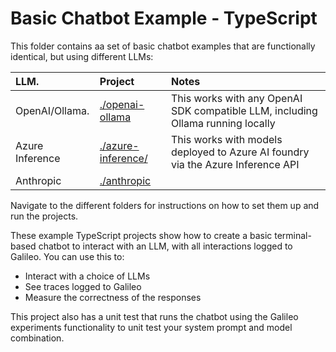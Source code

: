 # Basic Chatbot Example - TypeScript

This folder contains aa set of basic chatbot examples that are functionally identical, but using different LLMs:

| LLM.            | Project                                  | Notes |
| :-------------- | :--------------------------------------- | :---- |
| OpenAI/Ollama.  | [./openai-ollama](./openai-ollama/)      | This works with any OpenAI SDK compatible LLM, including Ollama running locally |
| Azure Inference | [./azure-inference/](./azure-inference/) | This works with models deployed to Azure AI foundry via the Azure Inference API |
| Anthropic       | [./anthropic](./anthropic/)              |  |

Navigate to the different folders for instructions on how to set them up and run the projects.

These example TypeScript projects show how to create a basic terminal-based chatbot to interact with an LLM, with all interactions logged to Galileo. You can use this to:

- Interact with a choice of LLMs
- See traces logged to Galileo
- Measure the correctness of the responses

This project also has a unit test that runs the chatbot using the Galileo experiments functionality to unit test your system prompt and model combination.
